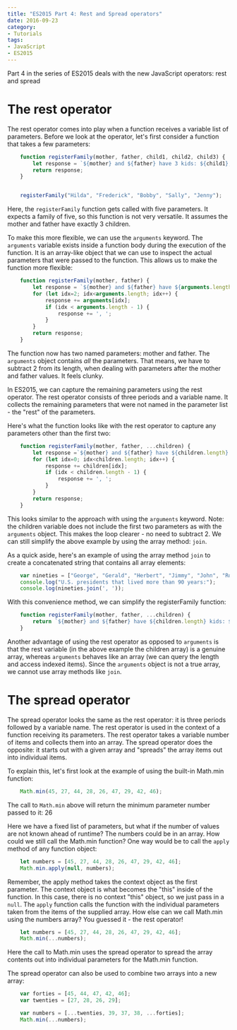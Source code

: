 ```yaml
---
title: "ES2015 Part 4: Rest and Spread operators"
date: 2016-09-23
category:
- Tutorials
tags:
- JavaScript
- ES2015
---
```


Part 4 in the series of ES2015 deals with the new JavaScript operators: rest and spread

# The rest operator

The rest operator comes into play when a function receives a variable list of parameters. Before we look at the operator, let's first consider a function that takes a few parameters:

```javascript
    function registerFamily(mother, father, child1, child2, child3) {
        let response = `${mother} and ${father} have 3 kids: ${child1}, ${child2}, ${child3}`;
        return response;
    }


    registerFamily("Hilda", "Frederick", "Bobby", "Sally", "Jenny");
```

Here, the `registerFamily` function gets called with five parameters. It expects a family of five, so this function is not very versatile. It assumes the mother and father have exactly 3 children.

To make this more flexible, we can use the `arguments` keyword. The `arguments` variable exists inside a function body during the execution of the function. It is an array-like object that we can use to inspect the actual parameters that were passed to the function. This allows us to make the function more flexible:

```javascript
    function registerFamily(mother, father) {
        let response = `${mother} and ${father} have ${arguments.length - 2} kids: `;
        for (let idx=2; idx<arguments.length; idx++) {
            response += arguments[idx];
            if (idx < arguments.length - 1) {
                response += ', ';
            }
        }
        return response;
    }
```

The function now has two named parameters: mother and father. The `arguments` object contains _all_ the parameters. That means, we have to subtract 2 from its length, when dealing with parameters after the mother and father values. It feels clunky.

In ES2015, we can capture the remaining parameters using the rest operator. The rest operator consists of three periods and a variable name. It collects the remaining parameters that were not named in the parameter list - the "rest" of the parameters.

Here's what the function looks like with the rest operator to capture any parameters other than the first two:

```javascript
    function registerFamily(mother, father, ...children) {
        let response =`${mother} and ${father} have ${children.length} kids: `;
        for (let idx=0; idx<children.length; idx++) {
            response += children[idx];
            if (idx < children.length - 1) {
                response += ', ';
            }
        }
        return response;
    }
```

This looks similar to the approach with using the `arguments` keyword. Note: the children variable does not include the first two parameters as with the `arguments` object. This makes the loop clearer - no need to subtract 2. We can still simplify the above example by using the array method: `join`.

As a quick aside, here's an example of using the array method `join` to create a concatenated string that contains all array elements:

```javascript
    var nineties = ["George", "Gerald", "Herbert", "Jimmy", "John", "Ronald"];
    console.log("U.S. presidents that lived more than 90 years:");
    console.log(nineties.join(', '));
```

With this convenience method, we can simplify the registerFamily function:

```javascript
    function registerFamily(mother, father, ...children) {
        return `${mother} and ${father} have ${children.length} kids: ${children.join(', ')}`;
    }
```

Another advantage of using the rest operator as opposed to `arguments` is that the rest variable (in the above example the children array) is a genuine array, whereas `arguments` behaves like an array (we can query the length and access indexed items). Since the `arguments` object is not a true array, we cannot use array methods like `join`.

# The spread operator

The spread operator looks the same as the rest operator: it is three periods followed by a variable name.
The rest operator is used in the context of a function receiving its parameters.
The rest operator takes a variable number of items and collects them into an array.
The spread operator does the opposite: it starts out with a given array and "spreads" the array items out into individual items.

To explain this, let's first look at the example of using the built-in Math.min function:

```javascript
    Math.min(45, 27, 44, 28, 26, 47, 29, 42, 46);
```


The call to `Math.min` above will return the minimum parameter number passed to it: 26

Here we have a fixed list of parameters, but what if the number of values are not known ahead of runtime? The numbers could be in an array. How could we still call the Math.min function? One way would be to call the `apply` method of any function object:

```javascript
    let numbers = [45, 27, 44, 28, 26, 47, 29, 42, 46];
    Math.min.apply(null, numbers);
```

Remember, the apply method takes the context object as the first parameter. The context object is what becomes the "this" inside of the function. In this case, there is no context "this" object, so we just pass in a `null`. The `apply` function calls the function with the individual parameters taken from the items of the supplied array. How else can we call Math.min using the numbers array? You guessed it - the rest operator!

```javascript
    let numbers = [45, 27, 44, 28, 26, 47, 29, 42, 46];
    Math.min(...numbers);
```

Here the call to Math.min uses the spread operator to spread the array contents out into individual parameters for the Math.min function.

The spread operator can also be used to combine two arrays into a new array:

```javascript
    var forties = [45, 44, 47, 42, 46];
    var twenties = [27, 28, 26, 29];

    var numbers = [...twenties, 39, 37, 38, ...forties];
    Math.min(...numbers);
```

